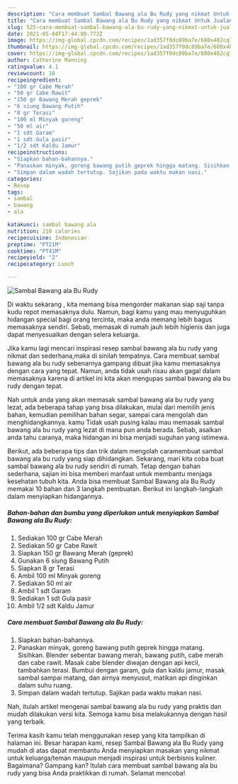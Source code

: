 ```yaml
---
description: "Cara membuat Sambal Bawang ala Bu Rudy yang nikmat Untuk Jualan"
title: "Cara membuat Sambal Bawang ala Bu Rudy yang nikmat Untuk Jualan"
slug: 525-cara-membuat-sambal-bawang-ala-bu-rudy-yang-nikmat-untuk-jualan
date: 2021-05-04T17:44:00.772Z
image: https://img-global.cpcdn.com/recipes/1ad357f0dc89ba7e/680x482cq70/sambal-bawang-ala-bu-rudy-foto-resep-utama.jpg
thumbnail: https://img-global.cpcdn.com/recipes/1ad357f0dc89ba7e/680x482cq70/sambal-bawang-ala-bu-rudy-foto-resep-utama.jpg
cover: https://img-global.cpcdn.com/recipes/1ad357f0dc89ba7e/680x482cq70/sambal-bawang-ala-bu-rudy-foto-resep-utama.jpg
author: Catherine Manning
ratingvalue: 4.1
reviewcount: 10
recipeingredient:
- "100 gr Cabe Merah"
- "50 gr Cabe Rawit"
- "150 gr Bawang Merah geprek"
- "6 siung Bawang Putih"
- "8 gr Terasi"
- "100 ml Minyak goreng"
- "50 ml air"
- "1 sdt Garam"
- "1 sdt Gula pasir"
- "1/2 sdt Kaldu Jamur"
recipeinstructions:
- "Siapkan bahan-bahannya."
- "Panaskan minyak, goreng bawang putih geprek hingga matang. Sisihkan. Blender sebentar bawang merah, bawang putih, cabe merah dan cabe rawit. Masak cabe blender diwajan dengan api kecil, tambahkan terasi. Bumbui dengan garam, gula dan kaldu jamur, masak sambal sampai matang, dan airnya menyusut, matikan api dinginkan dalam suhu ruang."
- "Simpan dalam wadah tertutup. Sajikan pada waktu makan nasi."
categories:
- Resep
tags:
- sambal
- bawang
- ala

katakunci: sambal bawang ala 
nutrition: 210 calories
recipecuisine: Indonesian
preptime: "PT21M"
cooktime: "PT41M"
recipeyield: "2"
recipecategory: Lunch

---
```



![Sambal Bawang ala Bu Rudy](https://img-global.cpcdn.com/recipes/1ad357f0dc89ba7e/680x482cq70/sambal-bawang-ala-bu-rudy-foto-resep-utama.jpg)

Di waktu  sekarang , kita memang bisa mengorder makanan siap saji tanpa kudu repot memasaknya dulu. Namun, bagi kamu yang mau menyuguhkan hidangan special bagi orang tercinta, maka anda memang lebih bagus memasaknya sendiri. Sebab, memasak di rumah jauh lebih higienis dan juga dapat menyesuaikan dengan selera keluarga.

Jika kamu lagi mencari inspirasi resep sambal bawang ala bu rudy yang nikmat dan sederhana,maka di sinilah tempatnya. Cara membuat sambal bawang ala bu rudy  sebenarnya gampang dibuat jika kamu memasaknya dengan cara yang tepat. Namun, anda tidak usah risau akan gagal dalam memasaknya 
karena di artikel ini kita akan mengupas sambal bawang ala bu rudy dengan tepat.  



Nah untuk anda yang akan memasak sambal bawang ala bu rudy yang lezat, ada beberapa tahap yang bisa dilakukan, mulai dari memilih jenis bahan, kemudian pemilihan bahan segar, sampai cara mengolah dan menghidangkannya. kamu Tidak usah pusing kalau mau memasak sambal bawang ala bu rudy yang lezat di mana pun anda berada. Sebab, asalkan anda  tahu caranya, maka hidangan ini bisa menjadi suguhan yang istimewa.

Berikut, ada beberapa tips dan trik dalam mengolah caramembuat sambal bawang ala bu rudy yang siap dihidangkan. Sekarang, mari kita coba buat sambal bawang ala bu rudy sendiri di rumah. Tetap dengan bahan sederhana, sajian ini bisa memberi manfaat untuk membantu menjaga kesehatan tubuh kita. Anda bisa membuat Sambal Bawang ala Bu Rudy memakai 10 bahan dan 3 langkah pembuatan. Berikut ini langkah-langkah dalam menyiapkan hidangannya.

<!--inarticleads1-->

##### Bahan-bahan dan bumbu yang diperlukan untuk menyiapkan Sambal Bawang ala Bu Rudy:

1. Sediakan 100 gr Cabe Merah
1. Sediakan 50 gr Cabe Rawit
1. Siapkan 150 gr Bawang Merah (geprek)
1. Gunakan 6 siung Bawang Putih
1. Siapkan 8 gr Terasi
1. Ambil 100 ml Minyak goreng
1. Sediakan 50 ml air
1. Ambil 1 sdt Garam
1. Sediakan 1 sdt Gula pasir
1. Ambil 1/2 sdt Kaldu Jamur




<!--inarticleads2-->

##### Cara membuat Sambal Bawang ala Bu Rudy:

1. Siapkan bahan-bahannya.
1. Panaskan minyak, goreng bawang putih geprek hingga matang. Sisihkan. Blender sebentar bawang merah, bawang putih, cabe merah dan cabe rawit. Masak cabe blender diwajan dengan api kecil, tambahkan terasi. Bumbui dengan garam, gula dan kaldu jamur, masak sambal sampai matang, dan airnya menyusut, matikan api dinginkan dalam suhu ruang.
1. Simpan dalam wadah tertutup. Sajikan pada waktu makan nasi.




Nah, itulah artikel mengenai  sambal bawang ala bu rudy  yang praktis dan mudah dilakukan versi kita. Semoga kamu bisa melakukannya dengan hasil yang terbaik. 

Terima kasih kamu telah menggunakan resep yang kita tampilkan di halaman ini. Besar harapan kami, resep  Sambal Bawang ala Bu Rudy yang mudah di atas dapat membantu Anda menyiapkan masakan yang nikmat untuk keluarga/teman maupun menjadi inspirasi untuk berbisnis kuliner. Bagaimana? Gampang kan? Itulah cara membuat sambal bawang ala bu rudy yang bisa Anda praktikkan di rumah. Selamat mencoba!

